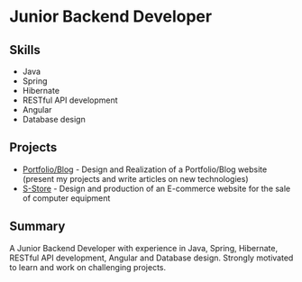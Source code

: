 # Junior Backend Developer

## Skills
- Java
- Spring
- Hibernate
- RESTful API development
- Angular
- Database design

## Projects
- [Portfolio/Blog](https://github.com/username/project-name) - Design and Realization of a Portfolio/Blog website (present my projects and write articles on new technologies)
- [S-Store](https://github.com/username/project-name) - Design and production of an E-commerce website for the sale of computer equipment

## Summary
A Junior Backend Developer with experience in Java, Spring, Hibernate, RESTful API development, Angular and Database design. Strongly motivated to learn and work on challenging projects.
